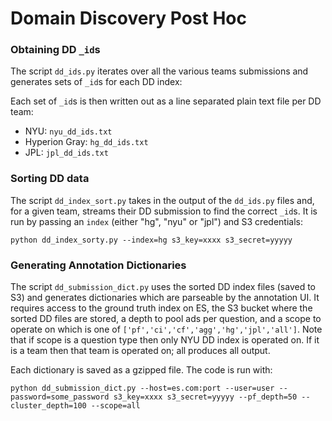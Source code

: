 # Domain Discovery Post Hoc

### Obtaining DD `_id`s
The script `dd_ids.py` iterates over all the various teams submissions and generates sets of `_id`s for each DD index:

Each set of `_id`s is then written out as a line separated plain text file per DD team:

* NYU: `nyu_dd_ids.txt`
* Hyperion Gray: `hg_dd_ids.txt`
* JPL: `jpl_dd_ids.txt`


### Sorting DD data
The script `dd_index_sort.py` takes in the output of the `dd_ids.py` files and, for a given team, streams their DD submission to find the correct `_id`s. It is run by passing an `index` (either "hg", "nyu" or "jpl") and S3 credentials:

`python dd_index_sorty.py --index=hg s3_key=xxxx s3_secret=yyyyy`


### Generating Annotation Dictionaries
The script `dd_submission_dict.py` uses the sorted DD index files (saved to S3) and generates dictionaries which are parseable by the annotation UI. It requires access to the ground truth index on ES, the S3 bucket where the sorted DD files are stored, a depth to pool ads per question, and a scope to operate on which is one of `['pf','ci','cf','agg','hg','jpl','all']`. Note that if scope is a question type then only NYU DD index is operated on. If it is a team then that team is operated on; all produces all output.

Each dictionary is saved as a gzipped file. The code is run with:

`python dd_submission_dict.py --host=es.com:port --user=user --password=some_password s3_key=xxxx s3_secret=yyyyy --pf_depth=50 --cluster_depth=100 --scope=all`